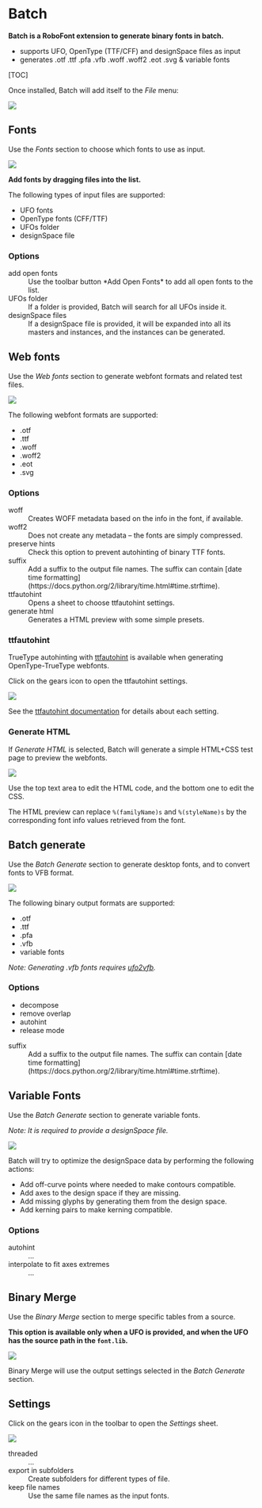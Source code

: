 Batch
=====

**Batch is a RoboFont extension to generate binary fonts in batch.**

- supports UFO, OpenType (TTF/CFF) and designSpace files as input
- generates .otf .ttf .pfa .vfb .woff .woff2 .eot .svg & variable fonts

[TOC]

Once installed, Batch will add itself to the *File* menu:

![](imgs/batch-menu.png)


Fonts
-----

Use the *Fonts* section to choose which fonts to use as input.

![](imgs/fonts.png)

**Add fonts by dragging files into the list.**

The following types of input files are supported:

- UFO fonts
- OpenType fonts (CFF/TTF)
- UFOs folder
- designSpace file

### Options

<dl>
  <dt>add open fonts</dt>
  <dd>Use the toolbar button *Add Open Fonts* to add all open fonts to the list.</dd>
  <dt>UFOs folder</dt>
  <dd>If a folder is provided, Batch will search for all UFOs inside it.</dd>
  <dt>designSpace files</dt>
  <dd>If a designSpace file is provided, it will be expanded into all its masters and instances, and the instances can be generated.</dd>
</dl>


Web fonts
---------

Use the *Web fonts* section to generate webfont formats and related test files.

![](imgs/web-fonts.png)

The following webfont formats are supported:

- .otf
- .ttf
- .woff
- .woff2
- .eot
- .svg

### Options

<dl>
  <dt>woff</dt>
  <dd>Creates WOFF metadata based on the info in the font, if available.</dd>
  <dt>woff2</dt>
  <dd>Does not create any metadata – the fonts are simply compressed.</dd>
  <dt>preserve hints</dt>
  <dd>Check this option to prevent autohinting of binary TTF fonts.</dd>
  <dt>suffix</dt>
  <dd>Add a suffix to the output file names. The suffix can contain [date time formatting](https://docs.python.org/2/library/time.html#time.strftime).</dd>
  <dt>ttfautohint</dt>
  <dd>Opens a sheet to choose ttfautohint settings.</dd>
  <dt>generate html</dt>
  <dd>Generates a HTML preview with some simple presets.</dd>
</dl>

### ttfautohint

TrueType autohinting with [ttfautohint] is available when generating OpenType-TrueType webfonts.

Click on the gears icon to open the ttfautohint settings.

![](imgs/ttfautohint.png)

See the [ttfautohint documentation] for details about each setting.

[ttfautohint]: http://www.freetype.org/ttfautohint/
[ttfautohint documentation]: https://www.freetype.org/ttfautohint/doc/ttfautohint.html

### Generate HTML

If *Generate HTML*  is selected, Batch will generate a simple HTML+CSS test page to preview the webfonts.

![](imgs/html-preview.png)

Use the top text area to edit the HTML code, and the bottom one to edit the CSS.

The HTML preview can replace `%(familyName)s` and `%(styleName)s` by the corresponding font info values retrieved from the font.


Batch generate
--------------

Use the *Batch Generate* section to generate desktop fonts, and to convert fonts to VFB format.

![](imgs/batch-generate.png)

The following binary output formats are supported:

- .otf
- .ttf
- .pfa
- .vfb
- variable fonts

*Note: Generating .vfb fonts requires [ufo2vfb].*

[ufo2vfb]: http://blog.fontlab.com/font-utility/vfb2ufo/

### Options

* decompose
* remove overlap
* autohint
* release mode

<dl>
  <dt>suffix</dt>
  <dd>Add a suffix to the output file names. The suffix can contain [date time formatting](https://docs.python.org/2/library/time.html#time.strftime).</dd>
</dl>


Variable Fonts
--------------

Use the *Batch Generate* section to generate variable fonts.

*Note: It is required to provide a designSpace file.*

![](imgs/variable-fonts.png)

Batch will try to optimize the designSpace data by performing the following actions:

* Add off-curve points where needed to make contours compatible.
* Add axes to the design space if they are missing.
* Add missing glyphs by generating them from the design space.
* Add kerning pairs to make kerning compatible.

### Options

<dl>
  <dt>autohint</dt>
  <dd>...</dd>
  <dt>interpolate to fit axes extremes</dt>
  <dd>...</dd>
</dl>


Binary Merge
------------

Use the *Binary Merge* section to merge specific tables from a source.

**This option is available only when a UFO is provided, and when the UFO has the source path in the `font.lib`.**

![](imgs/binary-merge.png)

Binary Merge will use the output settings selected in the *Batch Generate* section.


Settings
--------

Click on the gears icon in the toolbar to open the *Settings* sheet.

![](imgs/settings.png)

<dl>
  <dt>threaded</dt>
  <dd>...</dd>
  <dt>export in subfolders</dt>
  <dd>Create subfolders for different types of file.</dd>
  <dt>keep file names</dt>
  <dd>Use the same file names as the input fonts.</dd>
</dl>
